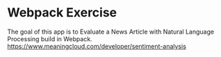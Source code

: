 # Webpack Exercise 

The goal of this app is to Evaluate a News Article with Natural Language Processing build in Webpack.
https://www.meaningcloud.com/developer/sentiment-analysis